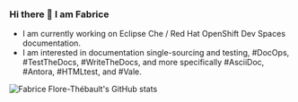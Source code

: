 ### Hi there 👋 I am Fabrice

* I am currently working on Eclipse Che / Red Hat OpenShift Dev Spaces documentation.
* I am interested in documentation single-sourcing and testing, #DocOps, #TestTheDocs, #WriteTheDocs, and more specifically #AsciiDoc, #Antora, #HTMLtest, and #Vale.

<!--
**themr0c/themr0c** is a ✨ _special_ ✨ repository because its `README.md` (this file) appears on your GitHub profile.

Here are some ideas to get you started:

- 🔭 I’m currently working on ...
- 🌱 I’m currently learning ...
- 👯 I’m looking to collaborate on ...
- 🤔 I’m looking for help with ...
- 💬 Ask me about ...
- 📫 How to reach me: ...
- 😄 Pronouns: ...
- ⚡ Fun fact: ...
-->


![Fabrice Flore-Thébault's GitHub stats](https://github-readme-stats.vercel.app/api?username=themr0c&show_icons=true&theme=highcontrast)
